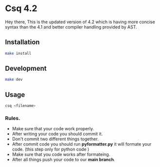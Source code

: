 # Csq 4.2

Hey there,
This is the updated version of 4.2 which is having more concise syntax than the 4.1 and better compiler handling provided by AST.

## Installation

```bash
make install
```

## Development

```bash
make dev
```

## Usage

```bash
csq <filename>
```

### Rules.

* Make sure that your code work properly.
* After writing your code you should commit it.
* Don't commit two different things together.
* After commit code you should run **pyformatter.py** it will formate your code. (this step only for python code )
* Make sure that you code works after formateing. 
* After all things push your code to our **main branch**.
